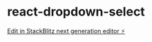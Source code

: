 # react-dropdown-select

[Edit in StackBlitz next generation editor ⚡️](https://stackblitz.com/~/github.com/sachincalicut/react-dropdown-select)